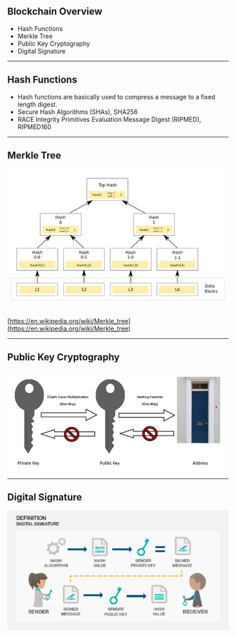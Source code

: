 ## Blockchain Overview

- Hash Functions
- Merkle Tree
- Public Key Cryptography
- Digital Signature

---

## Hash Functions

- Hash functions are basically used to compress a message to a fixed length digest.
- Secure Hash Algorithms (SHAs), SHA256
- RACE Integrity Primitives Evaluation Message Digest (RIPMED), RIPMED160

---

## Merkle Tree

![](/images/merkle-tree.png)

[https://en.wikipedia.org/wiki/Merkle_tree](https://en.wikipedia.org/wiki/Merkle_tree)

---

## Public Key Cryptography

![](/images/pubkey.png)

---

## Digital Signature

![](/images/digital-signature.png)

